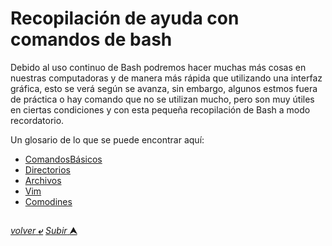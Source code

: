# Recopilación de ayuda con comandos de bash

Debido al uso continuo de Bash podremos hacer muchas más cosas en nuestras computadoras y de manera más rápida que utilizando una interfaz gráfica, esto se verá según se avanza, sin embargo, algunos estmos fuera de práctica o hay comando que no se utilizan mucho, pero son muy útiles en ciertas condiciones y con esta pequeña recopilación de Bash a modo recordatorio.

Un glosario de lo que se puede encontrar aquí:

* [ComandosBásicos](001_ComandosB%C3%A1sicos.md "Algunos comandos básicos")
* [Directorios](002_Directorios.md "Manejo de directorios")
* [Archivos](003_Archivos.md "Manejo de archivos")
* [Vim](004_Vim.md "Editor de texto Vim")
* [Comodines](00x_Comodines.md "Caracteres especiales")


##

[*volver* **&ldca;**](../README.md "Ir a Readme principal") [*Subir* **&#11165;**](# "Ir al título") 